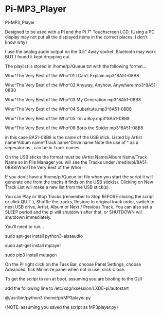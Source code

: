 # Pi-MP3_Player
Pi-MP3_Player

Designed to be used with a Pi and the Pi 7" Touchscreen LCD.
(Using a PC display may not put all the displayed items in the correct places, I don't know why)

I use the analog audio output on the 3.5" 4way socket. Bluetooth may work BUT I found it kept dropping out.

The playlist is stored in /home/pi/Queue.txt with the following format...

Who^The Very Best of the Who^01 I Can't Explain.mp3^8A51-08B8

Who^The Very Best of the Who^02 Anyway, Anyhow, Anywhere.mp3^8A51-08B8

Who^The Very Best of the Who^03 My Generation.mp3^8A51-08B8

Who^The Very Best of the Who^04 Substitute.mp3^8A51-08B8

Who^The Very Best of the Who^05 I'm a Boy.mp3^8A51-08B8

Who^The Very Best of the Who^06 Boris the Spider.mp3^8A51-08B8


in this case 8A51-08B8 is the name of the USB stick. Listed by Artist name^Album name^Track name^Drive name Note the use of ^ as a seperator as , can be in Track names.

On the USB sticks the format must be /Artist Name/Album Name/Track Name 
so in File Manager you will see the Tracks under
/media/pi/8A51-08B8/Who/The Very Best of the Who/

If you don't have a /home/pi/Queue.txt file when you start the script it will generate one from the tracks it finds on the USB stick(s).
Clicking on New Track List will make a new list from the USB stick(s).

You can Play or Stop Tracks (remember to Stop BEFORE closing the script or click QUIT ), Shuffle the tracks, Restore to original track order, switch to next USB drive, Artist, Album or Next / Previous Track. You can also set a SLEEP period and the pi will shutdown after that, or SHUTDOWN will shutdown immediately.

You'll need to run...

sudo apt-get install python3-alsaaudio

sudo apt-get install mplayer

sudo pip3 install mutagen

On the PI right click on the Task Bar, choose Panel Settings, choose Advanced, tick Minimize panel when not in use, click Close.

To get the script to run at boot, assuming you are booting to the GUI

add the following line to /etc/xdg/lxsession/LXDE-pi/autostart

@/usr/bin/python3 /home/pi/MP3player.py 

(NOTE: assuming you saved the script as MP3player.py)
